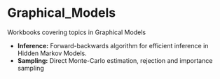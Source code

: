 # Graphical_Models
Workbooks covering topics in Graphical Models

* **Inference:** Forward-backwards algorithm for efficient inference in Hidden Markov Models.
* **Sampling:** Direct Monte-Carlo estimation, rejection and importance sampling
